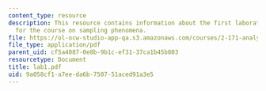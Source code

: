 ```yaml
---
content_type: resource
description: This resource contains information about the first laboratory assignment
  for the course on sampling phenomena.
file: https://ol-ocw-studio-app-qa.s3.amazonaws.com/courses/2-171-analysis-and-design-of-digital-control-systems-fall-2006/9a058cf1a7eeda6b750751aced91a3e5_lab1.pdf
file_type: application/pdf
parent_uid: cf5a4087-0e8b-9b1c-ef31-37ca1b45b803
resourcetype: Document
title: lab1.pdf
uid: 9a058cf1-a7ee-da6b-7507-51aced91a3e5
---
```

